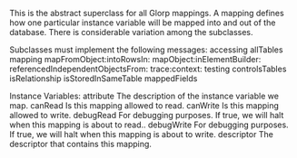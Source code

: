 This is the abstract superclass for all Glorp mappings. A mapping defines how one particular instance variable will be mapped into and out of the database. There is considerable variation among the subclasses.

Subclasses must implement the following messages:
	accessing
		allTables
	mapping
		mapFromObject:intoRowsIn:
		mapObject:inElementBuilder:
		referencedIndependentObjectsFrom:
		trace:context:
	testing
		controlsTables
		isRelationship
		isStoredInSameTable
		mappedFields

Instance Variables:
	attribute	<GlorpAttributeModel>	The description of the instance variable we map.
	canRead	<Boolean>	Is this mapping allowed to read.
	canWrite	<Boolean>	Is this mapping allowed to write.
	debugRead	<Boolean>	For debugging purposes. If true, we will halt when this mapping is about to read..
	debugWrite	<Boolean>	For debugging purposes. If true, we will halt when this mapping is about to write.
	descriptor	<Descriptor>	The descriptor that contains this mapping.

